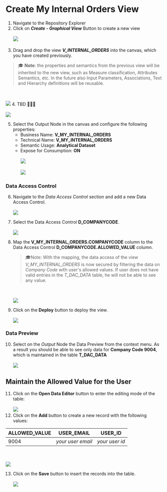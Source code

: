  # Create My Internal Orders View

1. Navigate to the Repository Explorer
2. Click on <b><i>Create - Graphical View</i></b> Button to create a new view
  <br><br>![](/exercises/ex2/images/create_in_repository_explorer.png)<br><br>
3. Drag and drop the view **_V_INTERNAL_ORDERS_** into the canvas, which you have created previously.
  >:mortar_board: **Note**: the properties and semantics from the previous view will be inherited to the new view, such as Measure classification, Attributes Semantics, etc. In the future also Input Parameters, Associations, Text and Hierarchy definitions will be reusable. 
  
  <br><br>![](../images/create_my_internal_orders_ads_02.png)
4. TBD :construction::construction::construction:
  <br><br>![](../images/create_my_internal_orders_ads_03.png)
  
5. Select the Output Node in the canvas and configure the following properties:
   - Business Name: <b>V_MY_INTERNAL_ORDERS</b>
   - Technical Name: <b>V_MY_INTERNAL_ORDERS</b>
   - Semantic Usage: <b>Analytical Dataset</b>
   - Expose for Consumption: <b>ON</b>
 <br><br>![](../images/create_my_internal_orders_ads_04.png)
 <br><br>![](../images/create_my_internal_orders_ads_05.png)
  
### Data Access Control
6. Navigate to the _Data Access Control_ section and add a new Data Access Control.
  <br><br>![](../images/create_my_internal_orders_ads_07.png)
  
7. Select the Data Access Control **D_COMPANYCODE**.
  <br><br>![](../images/create_my_internal_orders_ads_08.png)
  
8. Map the **V_MY_INTERNAL_ORDERS.COMPANYCODE** column to the Data Access Control **D_COMPANYCODE.ALLOWED_VALUE** column.
   >🎓Note: With the mapping, the data access of the view _V_MY_INTERNAL_ORDERS_ is now secured by filtering the data on _Company Code_ with user's allowed values. If user does not have valid entries in the _T_DAC_DATA_ table, he will not be able to see any value.
  
   <br><br>![](../images/create_my_internal_orders_ads_09.png)

9. Click on the **Deploy** button to deploy the view.
  <br><br>![](../images/create_my_internal_orders_ads_11.png)

### Data Preview
10. Select on the _Output_ Node the Data Preview from the context menu. As a result you should be able to see only data for **Company Code 9004**, which is maintained in the table **T_DAC_DATA**
  <br><br>![](../images/create_my_internal_orders_ads_10.png)


## Maintain the Allowed Value for the User 
11. Click on the **Open Data Editor** button to enter the editing mode of the table:
 <br><br>![](../images/create_dac_table_05.png)
12. Click on the **Add** button to create a new record with the following values:
  
   ALLOWED_VALUE | USER_EMAIL | USER_ID
   ---|---|---
   9004 | _your user email_ | _your user id_  

   <br><br>![](../images/create_dac_table_06.png)

13. Click on the **Save** button to insert the records into the table.
 <br><br>![](../images/create_dac_table_07.png)



  

